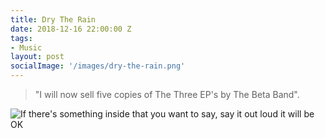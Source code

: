 ```yaml
---
title: Dry The Rain
date: 2018-12-16 22:00:00 Z
tags:
- Music
layout: post
socialImage: '/images/dry-the-rain.png'
---
```


> "I will now sell five copies of The Three EP's by The Beta Band".

![If there's something inside that you want to say, say it out loud it will be OK](/images/three-eps.png)

